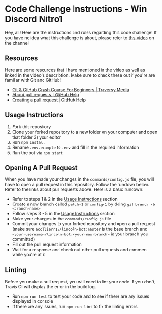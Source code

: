 # Code Challenge Instructions - Win Discord Nitro1

Hey, all! Here are the instructions and rules regarding this code challenge! If you have no idea what this challenge is about, please refer to [this video]() on the channel.

## Resources
Here are some resources that I have mentioned in the video as well as linked in the video's description. Make sure to check these out if you're are familiar with Git and GitHub!

- [Git & GitHub Crash Course For Beginners | Traversy Media](https://www.youtube.com/watch?v=SWYqp7iY_Tc)
- [About pull requests | GitHub Help](https://help.github.com/en/articles/about-pull-requests)
- [Creating a pull request | GitHub Help](https://help.github.com/en/articles/creating-a-pull-request)

## Usage Instructions
1) Fork this repository
2) Clone your forked repository to a new folder on your computer and open that folder 3) your editor
4) Run `npm install`
5) Rename `.env.example` to `.env` and fill in the required information
6) Run the bot via `npm start`

## Opening A Pull Request
When you have made your changes in the `commands/config.js` file, you will have to open a pull request in this repository. Follow the rundown below. Refer to the links about pull requests above. Here is a basic rundown:

- Refer to steps 1 & 2 in the [Usage Instructions](#usage-instructions) section
- Create a new branch called `patch-1` or `config-1` by doing `git branch -b <branch-name>`
- Follow steps 3 - 5 in the [Usage Instructions](#usage-instructions) section
- Make your changes in the `commands/config.js` file
- Commit your changes to your forked repository and open a pull request (make sure `acollierr17/lincoln-bot:master` is the base branch and `<your-username>/lincoln-bot:<your-new-branch>` is your branch you committed)
- Fill out the pull request information
- Wait for a response and check out other pull requests and comment while you're at it

## Linting
Before you make a pull request, you will need to lint your code. If you don't, Travis CI will display the error in the build log.

- Run `npm run test` to test your code and to see if there are any issues displayed in console
- If there are any issues, run `npm run lint` to fix the linting errors